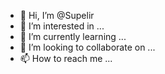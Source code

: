 - 👋 Hi, I’m @Supelir
- 👀 I’m interested in ...
- 🌱 I’m currently learning ...
- 💞️ I’m looking to collaborate on ...
- 📫 How to reach me ...

<!---
Supelir/Supelir is a ✨ special ✨ repository because its `README.md` (this file) appears on your GitHub profile.
You can click the Preview link to take a look at your changes.
--->
